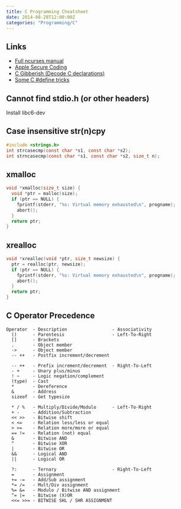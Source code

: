 ```yaml
---
title: C Programming Cheatsheet
date: 2014-08-28T12:00:00Z
categories: "Programming/C"
---
```

## Links
* [Full ncurses manual](http://pubs.opengroup.org/onlinepubs/7908799/xcurses/curses.h.html)  
* [Apple Secure Coding](https://developer.apple.com/library/ios/documentation/Security/Conceptual/SecureCodingGuide/SecureCodingGuide.pdf)   
* [C Gibberish (Decode C declarations)](http://cdecl.org)   
* [Some C #define tricks](https://mort.coffee/home/obscure-c-features/)  

## Cannot find stdio.h (or other headers)
Install libc6-dev

## Case insensitive str(n)cpy
```c
#include <strings.h>
int strcasecmp(const char *s1, const char *s2);
int strncasecmp(const char *s1, const char *s2, size_t n);
```

## xmalloc
```c
void *xmalloc(size_t size) {
  void *ptr = malloc(size);
  if (ptr == NULL) {
    fprintf(stderr, "%s: Virtual memory exhausted\n", progname);
    abort();
  }
  return ptr;
}
```

## xrealloc
```c
void *xrealloc(void *ptr, size_t newsize) {
  ptr = realloc(ptr, newsize);
  if (ptr == NULL) {
    fprintf(stderr, "%s: Virtual memory exhausted\n", progname);
    abort();
  }
  return ptr;
}
```

## C Operator Precedence
    Operator  - Description                 - Associativity
      ()      - Parentesis                  - Left-To-Right
      []      - Brackets
      .       - Object member
      ->      - Object member
      -- ++   - Postfix increment/decrement

      -- ++   - Prefix increment/decrement  - Right-To-Left
      - +     - Unary plus/minus
      ! ~     - Logic negation/complement
      (type)  - Cast
      *       - Dereference
      &       - Address
      sizeof  - Get typesize

      * / %   - Multiply/Divide/Modulo      - Left-To-Right
      + -     - Addition/Subtraction
      << >>   - Bitwise shift
      < <=    - Relation less/less or equal
      > >=    - Relation more/more or equal
      == !=   - Relation (not) equal
      &       - Bitwise AND
      ^       - Bitwise XOR
      |       - Bitwise OR
      &&      - Logical AND
      ||      - Logical OR

      ?:      - Ternary                     - Right-To-Left
      =       - Assignment
      += -=   - Add/Sub assignment
      *= /=   - Mult/Div assignment
      %= &=   - Modulo / Bitwise AND assignment
      ^= |=   - Bitwise (X)OR
      <<= >>= - BITWISE SHL / SHR ASSIGNMENT

